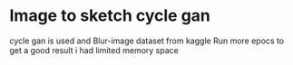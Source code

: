 # Image to sketch cycle gan
 cycle gan is used and Blur-image dataset from kaggle
Run more epocs to get a good result i had limited memory space
